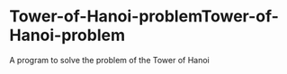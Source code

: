 # Tower-of-Hanoi-problemTower-of-Hanoi-problem
A program to solve the problem of the Tower of Hanoi
